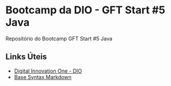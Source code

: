 # Bootcamp da DIO - GFT Start #5 Java
Repositório do Bootcamp GFT Start #5 Java

## Links Úteis
- [Digital Innovation One - DIO](https://www.dio.me)
- [Base Syntax Markdown](https://www.markdownguide.org/basic-syntax/)
